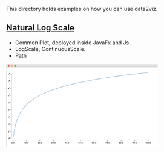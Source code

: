This directory holds examples on how you can use data2viz.


## [Natural Log Scale](ex-natural-logscale)

- Common Plot, deployed inside JavaFx and Js
- LogScale, ContinuousScale.
- Path 

<img src="ex-natural-logscale/docs/natural-log-scale-jfx.png" width="400">